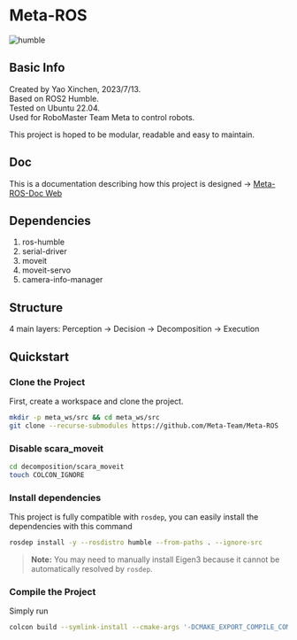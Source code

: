 # Meta-ROS

![humble](https://github.com/Meta-Team/Meta-ROS/actions/workflows/ros-humble.yml/badge.svg)

## Basic Info

Created by Yao Xinchen, 2023/7/13. \
Based on ROS2 Humble. \
Tested on Ubuntu 22.04. \
Used for RoboMaster Team Meta to control robots.

This project is hoped to be modular, readable and easy to maintain.

## Doc

This is a documentation describing how this project is designed -> 
[Meta-ROS-Doc Web](https://meta-team.github.io/Meta-ROS-Wiki)

## Dependencies

1. ros-humble
2. serial-driver
3. moveit
4. moveit-servo
5. camera-info-manager

## Structure

4 main layers: Perception -> Decision -> Decomposition -> Execution

## Quickstart

### Clone the Project
First, create a workspace and clone the project.

```Bash
mkdir -p meta_ws/src && cd meta_ws/src
git clone --recurse-submodules https://github.com/Meta-Team/Meta-ROS
```

### Disable scara_moveit
```Bash
cd decomposition/scara_moveit
touch COLCON_IGNORE
```
### Install dependencies
This project is fully compatible with `rosdep`, you can easily install the dependencies with this command

```Bash
rosdep install -y --rosdistro humble --from-paths . --ignore-src
```

> **Note:** You may need to manually install Eigen3 because it cannot be automatically resolved by `rosdep`.
### Compile the Project
Simply run

```Bash
colcon build --symlink-install --cmake-args '-DCMAKE_EXPORT_COMPILE_COMMANDS=On'
```
